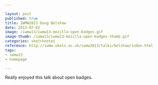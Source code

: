 ```yaml
---

layout: post
published: true
title: IWMW2013 Doug Belshaw
date: 2013-07-02
image: /iwmw13/iwmw13-mozilla-open-badges.gif
image-thumb: /iwmw13/iwmw13-mozilla-open-badges-thumb.gif
categories: sketchnotes
reference: http://iwmw.ukoln.ac.uk/iwmw2013/talks/belshaw/index.html
tags: 
- iwmw13
- homepage

---
```


Really enjoyed this talk about open badges.
